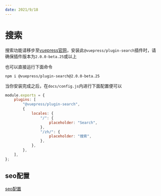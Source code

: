 ```yaml
---
date: 2021/9/18
---
```


# 搜索

搜索功能请移步至<a href="https://v2.vuepress.vuejs.org/zh/reference/plugin/search.html#issearchable">vuepress官网</a>，安装此`@vuepress/plugin-search`插件时，请确保插件版本为`2.0.0-beta.25`或以上

也可以直接运行下面命令

```shell
npm i @vuepress/plugin-search@2.0.0-beta.25
```

当你安装完成之后，在`docs/config.js`内进行下面配置便可以

```js
module.exports = {
    plugins: [
        "@vuepress/plugin-search",
        {
            locales: {
                "/": {
                    placeholder: "Search",
                },
                "/zh/": {
                    placeholder: "搜索",
                },
            },
        },
    ],
};
```



## seo配置

[seo配置](./seo.md)
